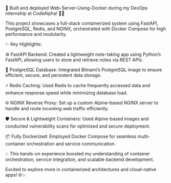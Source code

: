 🚀 Built and deployed Web-Server-Using-Docker during my DevOps internship at CodeAlpha! 🐳🔥

This project showcases a full-stack containerized system using FastAPI, PostgreSQL, Redis, and NGINX, orchestrated with Docker Compose for high performance and modularity.

✨ Key Highlights:

⚙️ FastAPI Backend: Created a lightweight note-taking app using Python’s FastAPI, allowing users to store and retrieve notes via REST APIs.

🐘 PostgreSQL Database: Integrated Bitnami’s PostgreSQL image to ensure efficient, secure, and persistent data storage.

⚡ Redis Caching: Used Redis to cache frequently accessed data and enhance response speed while minimizing database load.

🌐 NGINX Reverse Proxy: Set up a custom Alpine-based NGINX server to handle and route incoming web traffic efficiently.

🛡️ Secure & Lightweight Containers: Used Alpine-based images and conducted vulnerability scans for optimized and secure deployment.

📦 Fully Dockerized: Employed Docker Compose for seamless multi-container orchestration and service communication.

💡 This hands-on experience boosted my understanding of container orchestration, service integration, and scalable backend development.

Excited to explore more in containerized architectures and cloud-native apps! 🌐💥

